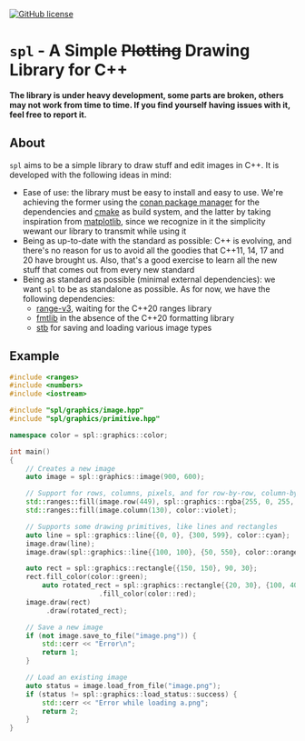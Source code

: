[![GitHub license](https://img.shields.io/badge/license-MIT-blue.svg?maxAge=3600)](./LICENSE.md)

# `spl` - A Simple ~~Plotting~~ Drawing Library for C++

**The library is under heavy development, some parts are broken, others may not work from time to time.
If you find yourself having issues with it, feel free to report it.**


## About

`spl` aims to be a simple library to draw stuff and edit images in C++. It is developed with the following ideas in mind:

- Ease of use: the library must be easy to install and easy to use. We're achieving the former using the [conan package manager](https://conan.io/) for the dependencies and [cmake](https://cmake.org/) as build system, and the latter by taking inspiration from [matplotlib](https://matplotlib.org/), since we recognize in it the simplicity wewant our library to transmit while using it
- Being as up-to-date with the standard as possible: C++ is evolving, and there's no reason for us to avoid all the goodies that C++11, 14, 17 and 20 have brought us. Also, that's a good exercise to learn all the new stuff that comes out from every new standard
- Being as standard as possible (minimal external dependencies): we want `spl` to be as standalone as possible. As for now, we have the following dependencies:
    - [range-v3](https://github.com/ericniebler/range-v3), waiting for the C++20 ranges library
    - [fmtlib](https://github.com/fmtlib/fmt) in the absence of the C++20 formatting library
    - [stb](https://github.com/nothings/stb) for saving and loading various image types

## Example

```cpp
#include <ranges>
#include <numbers>
#include <iostream>

#include "spl/graphics/image.hpp"
#include "spl/graphics/primitive.hpp"

namespace color = spl::graphics::color;

int main()
{
    // Creates a new image
    auto image = spl::graphics::image(900, 600);

    // Support for rows, columns, pixels, and for row-by-row, column-by-column, pixel-by-pixel iteration
    std::ranges::fill(image.row(449), spl::graphics::rgba{255, 0, 255, 255});
    std::ranges::fill(image.column(130), color::violet);

    // Supports some drawing primitives, like lines and rectangles
    auto line = spl::graphics::line{{0, 0}, {300, 599}, color::cyan};
    image.draw(line);
    image.draw(spl::graphics::line{{100, 100}, {50, 550}, color::orange});

    auto rect = spl::graphics::rectangle{{150, 150}, 90, 30};
    rect.fill_color(color::green);
        auto rotated_rect = spl::graphics::rectangle{{20, 30}, {100, 40}, std::numbers::pi / 4, /*antialiasing=*/true}
                      .fill_color(color::red);
    image.draw(rect)
         .draw(rotated_rect);

	// Save a new image
    if (not image.save_to_file("image.png")) {
        std::cerr << "Error\n";
        return 1;
    }

    // Load an existing image
    auto status = image.load_from_file("image.png");
    if (status != spl::graphics::load_status::success) {
        std::cerr << "Error while loading a.png";
        return 2;
    }
}

```
